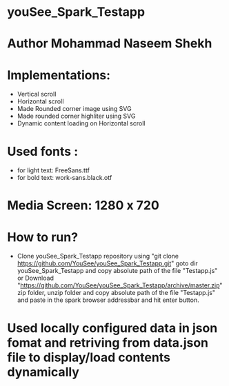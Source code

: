 # youSee_Spark_Testapp
# Author Mohammad Naseem Shekh

# Implementations:
  - Vertical scroll
  - Horizontal scroll
  - Made Rounded corner image using SVG
  - Made rounded corner highliter using SVG
  - Dynamic content loading on Horizontal scroll
  
# Used fonts : 
  - for light text: FreeSans.ttf
  - for bold text: work-sans.black.otf 
  
# Media Screen: 1280 x 720

# How to run?
- Clone youSee_Spark_Testapp repository using "git clone https://github.com/YouSee/youSee_Spark_Testapp.git" goto dir youSee_Spark_Testapp and copy absolute path of the file "Testapp.js" or Download "https://github.com/YouSee/youSee_Spark_Testapp/archive/master.zip" zip folder, unzip folder and copy absolute path of the file "Testapp.js" and paste in the spark browser addressbar and hit enter button.

# Used locally configured data in json fomat and retriving from data.json file to display/load contents dynamically

